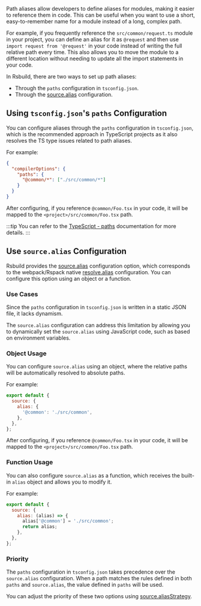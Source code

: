 Path aliases allow developers to define aliases for modules, making it easier to reference them in code. This can be useful when you want to use a short, easy-to-remember name for a module instead of a long, complex path.

For example, if you frequently reference the `src/common/request.ts` module in your project, you can define an alias for it as `@request` and then use `import request from '@request'` in your code instead of writing the full relative path every time. This also allows you to move the module to a different location without needing to update all the import statements in your code.

In Rsbuild, there are two ways to set up path aliases:

- Through the `paths` configuration in `tsconfig.json`.
- Through the [source.alias](https://rsbuild.dev/config/options/source.html#sourcealias) configuration.

## Using `tsconfig.json`'s `paths` Configuration

You can configure aliases through the `paths` configuration in `tsconfig.json`, which is the recommended approach in TypeScript projects as it also resolves the TS type issues related to path aliases.

For example:

```json title="tsconfig.json"
{
  "compilerOptions": {
    "paths": {
      "@common/*": ["./src/common/*"]
    }
  }
}
```

After configuring, if you reference `@common/Foo.tsx` in your code, it will be mapped to the `<project>/src/common/Foo.tsx` path.

:::tip
You can refer to the [TypeScript - paths](https://www.typescriptlang.org/tsconfig#paths) documentation for more details.
:::

## Use `source.alias` Configuration

Rsbuild provides the [source.alias](https://rsbuild.dev/config/options/source.html#sourcealias) configuration option, which corresponds to the webpack/Rspack native [resolve.alias](https://webpack.js.org/configuration/resolve/#resolvealias) configuration. You can configure this option using an object or a function.

### Use Cases

Since the `paths` configuration in `tsconfig.json` is written in a static JSON file, it lacks dynamism.

The `source.alias` configuration can address this limitation by allowing you to dynamically set the `source.alias` using JavaScript code, such as based on environment variables.

### Object Usage

You can configure `source.alias` using an object, where the relative paths will be automatically resolved to absolute paths.

For example:

```js
export default {
  source: {
    alias: {
      '@common': './src/common',
    },
  },
};
```

After configuring, if you reference `@common/Foo.tsx` in your code, it will be mapped to the `<project>/src/common/Foo.tsx` path.

### Function Usage

You can also configure `source.alias` as a function, which receives the built-in `alias` object and allows you to modify it.

For example:

```js
export default {
  source: {
    alias: (alias) => {
      alias['@common'] = './src/common';
      return alias;
    },
  },
};
```

### Priority

The `paths` configuration in `tsconfig.json` takes precedence over the `source.alias` configuration. When a path matches the rules defined in both `paths` and `source.alias`, the value defined in `paths` will be used.

You can adjust the priority of these two options using [source.aliasStrategy](https://rsbuild.dev/config/options/source.html#sourcealiasstrategy).
